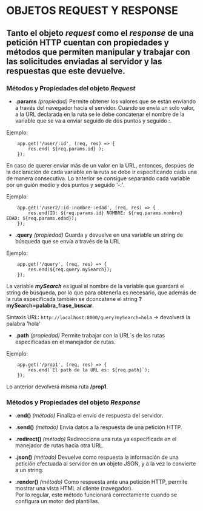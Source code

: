 # **OBJETOS REQUEST Y RESPONSE**

## Tanto el objeto ***request*** como el ***response*** de una petición HTTP cuentan con propiedades y métodos que permiten manipular y trabajar con las solicitudes enviadas al servidor y las respuestas que este devuelve.

### Métodos y Propiedades del objeto ***Request***

- **.params** *(propiedad)*
Permite obtener los valores que se están enviando a través del navegador hacia el servidor. Cuando se envía un solo valor, a la URL declarada en la ruta se le debe concatenar el nombre de la variable que se va a enviar seguido de dos puntos y seguido *:*.

Ejemplo: 
~~~
    app.get('/user/:id', (req, res) => {
        res.end( ${req.params.id} );
    });
~~~

En caso de querer enviar más de un valor en la URL, entonces, despúes de la declaración de cada variable en la ruta se debe ir especificando cada una de manera consecutiva. Lo anterior se consigue separando cada variable por un guión medio y dos puntos y seguido '-:'.

Ejemplo:
~~~
    app.get('/user2/:id-:nombre-:edad', (req, res) => {
        res.end(ID: ${req.params.id} NOMBRE: ${req.params.nombre} EDAD: ${req.params.edad});
    });
~~~

- **.query** *(propiedad)*
Guarda y devuelve en una variable un string de búsqueda que se envía a través de la URL

Ejemplo: 
~~~
    app.get('/query', (req, res) => {
        res.end(${req.query.mySearch});
    });
~~~

La variable ***mySearch*** es igual al nombre de la variable que guardará el string de búsqueda, por lo que para obtenerla es necesario, que además de la ruta especificada también se dconcatene el string **?mySearch=palabra_frase_buscar**.

Sintaxis URL: `http://localhost:8000/query?mySearch=hola` -> devolverá la palabra 'hola'

- **.path** *(propiedad)*
Permite trabajar con la URL´s de las rutas especificadas en el manejador de rutas.

Ejemplo:
~~~
    app.get('/prop1', (req, res) => {
        res.end(`El path de la URL es: ${req.path}`);
    });
~~~

Lo anterior devolverá misma ruta **/prop1**.

### Métodos y Propiedades del objeto ***Response***

- **.end()** *(método)*
Finaliza el envío de respuesta del servidor.

- **.send()** *(método)*
Envia datos a la respuesta de una petición HTTP.

- **.redirect()** *(método)*
Redirecciona una ruta ya especificada en el manejador de rutas hacia otra URL.

- **.json()** *(método)*
Devuelve como respuesta la información de una petición efectuada al servidor en un objeto JSON, y a la vez lo convierte a un string.

- **.render()** *(método)*
Como respuesta ante una petición HTTP, permite mostrar una vista HTML al cliente (navegador).  
Por lo regular, este método funcionará correctamente cuando se configura un motor ded plantillas.